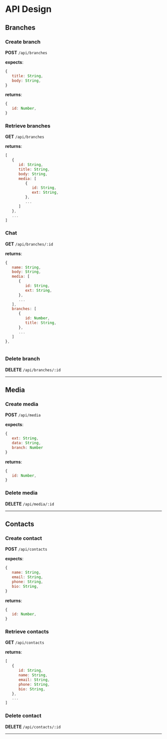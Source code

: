 
# API Design
## Branches
### Create branch
**POST** `/api/branches`

**expects**:
```js
{
   title: String,
   body: String,
}
```

**returns**:
```js
{
   id: Number,
}
```

### Retrieve branches
**GET** `/api/branches`

**returns**:
```js
[
   {
      id: String,
      title: String,
      body: String,
      media: [
         {
            id: String,
            ext: String,
         },
         ...
      ]
   },
   ...
]
```

### Chat 
**GET** `/api/branches/:id`

**returns**:
```js
{
   name: String,
   body: String,
   media: [
      {
         id: String,
         ext: String,
      },
      ...
   ],
   branches: [
      {
         id: Number,
         title: String,
      },
      ...
   ]
},
   
```

### Delete branch
**DELETE** `/api/branches/:id`

<hr>

## Media
### Create media
**POST** `/api/media`

**expects**:
```js
{
   ext: String,
   data: String,
   branch: Number
}
```

**returns**:
```js
{
   id: Number,
}
```

### Delete media
**DELETE** `/api/media/:id`
<hr>

## Contacts
### Create contact
**POST** `/api/contacts`

**expects**:
```js
{
   name: String,
   email: String,
   phone: String,
   bio: String,
}
```

**returns**:
```js
{
   id: Number,
}
```

### Retrieve contacts
**GET** `/api/contacts`

**returns**:
```js
[
   {
      id: String,
      name: String,
      email: String,
      phone: String,
      bio: String,
   },
   ...
]
```


### Delete contact
**DELETE** `/api/contacts/:id`

<hr>
